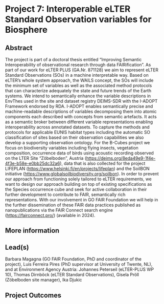 # Project 7: Interoperable eLTER Standard Observation variables for Biosphere

## Abstract

The project is part of a doctoral thesis entitled “Improving Semantic Interoperability of observational research through data FAIRification”.  As part of our work for eLTER PLUS (GA.Nr. 871128) we aim to represent eLTER Standard Observations (SOs) in a machine interpretable way. Based on eLTER’s whole system approach, the WAILS concept, the SOs will include the minimum set of variables as well as the associated method protocols that can characterize adequately the state and future trends of the Earth systems. We intend to semantically enhance the variable descriptions in EnvThes used in the site and dataset registry DEIMS-SDR with the I-ADOPT Framework endorsed by RDA. I-ADOPT enables semantically precise and machine-readable descriptions of variables decomposing them into atomic components each described with concepts from semantic artefacts. It acts as a semantic broker between different variable representations enabling interoperability across annotated datasets. To capture the methods and protocols for applicable EUNIS habitat types including the automatic SO classification of sites based on their observation capabilities we also develop a supporting observation ontology. For the B-Cubes project we focus on biodiversity variables including flying insects, vegetation composition, occurrence data of birds using acoustic recording observed on the LTER Site “Zöbelboden”, Austria (https://deims.org/8eda49e9-1f4e-4f3e-b58e-e0bb25dc32a6), data that is also collected for the project LIFEPLAN (https://www.helsinki.fi/en/projects/lifeplan) and the SoilBON initiative (https://www.globalsoilbiodiversity.org/soilbon). In order to prevent our approach from functioning solely tailored to eLTER requirements, we want to design our approach building on top of existing specifications as the Species occurrence cube and seek for active collaboration in their further development to contribute to FAIR, semantically rich representations. With our involvement in GO FAIR Foundation we will help in the further dissemination of these FAIR data practices published as nanopublications via the FAIR Connect search engine (https://fairconnect.pro/) (available in 2024).

## More information


## Lead(s)

Barbara Magagna (GO FAIR Foundation, PhD and coordinator of the project), Luis Ferreira Pires (PhD supervisor at University of Twente, NL), and at Environment Agency Austria: Johannes Peterseil (eLTER-PLUS WP 10), Thomas Dirnböck (eLTER Standard Observations),  Gisela Pröll (Zöbelboden site manager), Ika Djukic

## Project Outcomes
